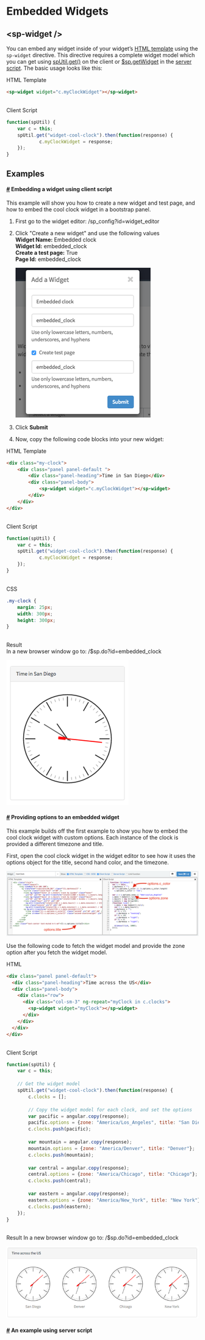 
# Embedded Widgets

## \<sp-widget />
You can embed any widget inside of your widget’s [HTML template](widget_html.md) using the `sp-widget` directive. This directive requires a complete widget model which you can get using [spUtil.get()](#client_get) on the client or [$sp.getWidget](#server_get) in the [server script](/widget_server_script.md). The basic usage looks like this:

HTML Template  

```html
<sp-widget widget="c.myClockWidget"></sp-widget>
```   
<br />
Client Script

```javascript
function(spUtil) {
	var c = this;
	spUtil.get("widget-cool-clock").then(function(response) {
			c.myClockWidget = response;
	});
}
```

Examples
------

#### <a name="embedding_with_client_script" href="#embedding_with_client_script">#</a> Embedding a widget using client script

This example will show you how to create a new widget and test page, and how to embed the cool clock widget in a bootstrap panel.

1. First go to the widget editor: /sp_config?id=widget_editor

2. Click "Create a new widget" and use the following values  
   **Widget Name:** Embedded clock  
   **Widget Id:** embedded_clock  
   **Create a test page:** True  
   **Page Id:** embedded_clock  
   
   ![New widget dialog](./assets/widget_embedded/example_clock_1.png)
3. Click **Submit**
4. Now, copy the following code blocks into your new widget:


HTML Template

```html
<div class="my-clock">
	<div class="panel panel-default ">
		<div class="panel-heading">Time in San Diego</div>
		<div class="panel-body">
			<sp-widget widget="c.myClockWidget"></sp-widget>
		</div>
	</div>
</div>
```
<br />
Client Script

```javascript
function(spUtil) {
	var c = this;
	spUtil.get("widget-cool-clock").then(function(response) {
			c.myClockWidget = response;
	});
}
```
<br />
CSS  

```css
.my-clock {
	margin: 25px;
	width: 300px;
	height: 300px;
}
```
<br />
Result  <br />
In a new browser window go to: /$sp.do?id=embedded_clock  

![Embedded clock](./assets/widget_embedded/example_clock_2.png)

#### <a name="embedding_with_client_script_options" href="#embedding_with_client_script_options">#</a> Providing options to an embedded widget


This example builds off the first example to show you how to embed the cool clock widget with custom options. Each instance of the clock is provided a different timezone and title.

First, open the cool clock widget in the widget editor to see how it uses the options object for the title, second hand color, and the timezone.

![Cool clock client script](./assets/widget_embedded/example_clock_options_1.png)

Use the following code to fetch the widget model and provide the zone option after you fetch the widget model.

HTML

```html
<div class="panel panel-default">
  <div class="panel-heading">Time across the US</div>
  <div class="panel-body">
    <div class="row">
      <div class="col-sm-3" ng-repeat="myClock in c.clocks">
        <sp-widget widget="myClock"></sp-widget>
      </div>
    </div>
  </div>
</div>
```
<br />
Client Script

```javascript
function(spUtil) {
	var c = this;

	// Get the widget model
	spUtil.get("widget-cool-clock").then(function(response) {
		c.clocks = [];

		// Copy the widget model for each clock, and set the options
		var pacific = angular.copy(response);
		pacific.options = {zone: "America/Los_Angeles", title: "San Diego"};
		c.clocks.push(pacific);

		var mountain = angular.copy(response);
		mountain.options = {zone: "America/Denver", title: "Denver"};
		c.clocks.push(mountain);

		var central = angular.copy(response);
		central.options = {zone: "America/Chicago", title: "Chicago"};
		c.clocks.push(central);

		var eastern = angular.copy(response);
		eastern.options = {zone: "America/New_York", title: "New York"};
		c.clocks.push(eastern);
	});
}
```
<br />
Result  
In a new browser window go to: /$sp.do?id=embedded_clock  

![Embedded clock](./assets/widget_embedded/example_clock_options_2.png)


#### <a name="embedding_with_server_script" href="#embedding_with_server_script">#</a> An example using server script
